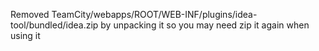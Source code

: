 Removed TeamCity/webapps/ROOT/WEB-INF/plugins/idea-tool/bundled/idea.zip by unpacking it so you may need zip it again when using it
